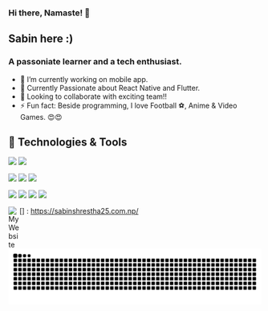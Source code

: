 ### Hi there, Namaste! 👋
## Sabin here :)
### A passoniate learner and a tech enthusiast.

- 🔭 I’m currently working on mobile app.
- 🌱 Currently Passionate about React Native and Flutter.
- 👯 Looking to collaborate with exciting team!!
- ⚡ Fun fact: Beside programming, I love Football ⚽, Anime & Video Games. 😍😍

<!-- <br /> 
## My stack:
- 5+ years of experience in React, Node.js, Express.js , async, await
- 3+ years of experience in Kubernetes
- 1+ years of experience in Rust
- 🏆 Chat bots (Telegram, Twitter, Facebook Messenger)
- ❤️ API, RESTful API, GraphQL
- HTML/CSS, Javascript
- git, docker, CI/CD
- SQL, MySQL, NoSQL, Redis, PostgreSQL, MongoDB ...
- LocalStorage, SessionStorage, JWT
-->

## 🔧 Technologies & Tools
![](https://img.shields.io/badge/OS-Linux-informational?style=flat&logo=linux&logoColor=white&color=2bbc8a)
![](https://img.shields.io/badge/OS-Mac-informational?style=flat&logo=Mac&logoColor=white&color=2bbc8a)

![](https://img.shields.io/badge/Editor-AndroidStudio-informational?style=flat&logo=intellij-idea&logoColor=white&color=2bbc8a)
![](https://img.shields.io/badge/Editor-VSCode-informational?style=flat&logo=vscode-idea&logoColor=white&color=2bbc8a)
![](https://img.shields.io/badge/Editor-XCode-informational?style=flat&logo=xcode-idea&logoColor=white&color=2bbc8a)

![](https://img.shields.io/badge/Code-JavaScript-informational?style=flat&logo=javascript&logoColor=white&color=2bbc8a)
![](https://img.shields.io/badge/Code-TypeScript-informational?style=flat&logo=typescript&logoColor=white&color=2bbc8a)
![](https://img.shields.io/badge/Code-Java-informational?style=flat&logo=java&logoColor=white&color=2bbc8a)
![](https://img.shields.io/badge/Code-Dart-informational?style=flat&logo=dart&logoColor=white&color=2bbc8a)


[<img align="left" alt="My Website" width="22px" src="https://toppng.com/uploads/preview/web-png-jpg-transparent-stock-website-icon-blue-11563644926reanjnmk6x.png" />] : https://sabinshrestha25.com.np/
<!-- <br /> -->

  ![Snake animation](https://github.com/SabinSnider/SabinSnider/blob/output/github-contribution-grid-snake.svg)


<!-- [<img align="left" alt="LinkedIn" width="22px" src="https://cdn-icons-png.flaticon.com/512/174/174857.png" />] : https://www.linkedin.com/in/sabin-s-csnp/


![github contribution grid snake animation](https://raw.githubusercontent.com/SabinSnider/SabinSnider/output/github-contribution-grid-snake-dark.svg#gh-dark-mode-only)
![github contribution grid snake animation](https://raw.githubusercontent.com/SabinSnider/SabinSnider/output/github-contribution-grid-snake.svg#gh-light-mode-only)
 -->
<!-- ![Sabin's Top Languages](https://github-readme-stats.vercel.app/api/top-langs/?username=SabinSnider&layout=compact&theme=algolia) -->
<!-- ![Sabin's Github stats](https://github-readme-stats.vercel.app/api?username=SabinSnider&show_icons=true&count_private=true&theme=algolia) -->
